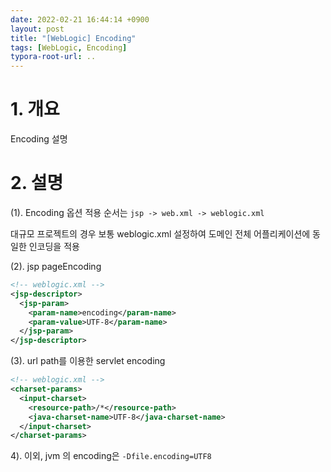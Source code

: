 ```yaml
---
date: 2022-02-21 16:44:14 +0900
layout: post
title: "[WebLogic] Encoding"
tags: [WebLogic, Encoding]
typora-root-url: ..
---
```


# 1. 개요

Encoding 설명




# 2. 설명

(1). Encoding 옵션 적용 순서는 `jsp -> web.xml -> weblogic.xml` 

대규모 프로젝트의 경우 보통 weblogic.xml 설정하여 도메인 전체 어플리케이션에 동일한 인코딩을 적용



(2). jsp pageEncoding

```xml
<!-- weblogic.xml -->
<jsp-descriptor>
  <jsp-param>
    <param-name>encoding</param-name>
    <param-value>UTF-8</param-name>
  </jsp-param>
</jsp-descriptor>
```



(3). url path를 이용한 servlet encoding

```xml
<!-- weblogic.xml -->
<charset-params>
  <input-charset>
    <resource-path>/*</resource-path>
    <java-charset-name>UTF-8</java-charset-name>
  </input-charset>
</charset-params>
```



4). 이외, jvm 의 encoding은 `-Dfile.encoding=UTF8`
